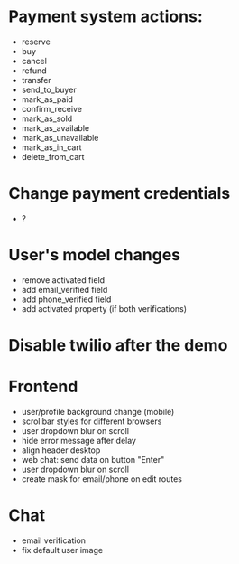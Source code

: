 # Payment system actions:
- reserve
- buy
- cancel
- refund
- transfer
- send_to_buyer
- mark_as_paid
- confirm_receive
- mark_as_sold
- mark_as_available
- mark_as_unavailable
- mark_as_in_cart
- delete_from_cart

# Change payment credentials
- ?

# User's model changes
- remove activated field
- add email_verified field
- add phone_verified field
- add activated property (if both verifications)

# Disable twilio after the demo

# Frontend
- user/profile background change (mobile)
- scrollbar styles for different browsers
- user dropdown blur on scroll
- hide error message after delay
- align header desktop
- web chat: send data on button "Enter"
- user dropdown blur on scroll
- create mask for email/phone on edit routes

# Chat
-  email verification
- fix default user image